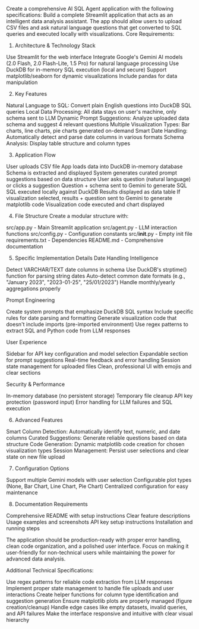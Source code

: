 Create a comprehensive AI SQL Agent application with the following specifications:
Build a complete Streamlit application that acts as an intelligent data analysis assistant. The app should allow users to upload CSV files and ask natural language questions that get converted to SQL queries and executed locally with visualizations.
Core Requirements:
1. Architecture & Technology Stack

Use Streamlit for the web interface
Integrate Google's Gemini AI models (2.0 Flash, 2.0 Flash-Lite, 1.5 Pro) for natural language processing
Use DuckDB for in-memory SQL execution (local and secure)
Support matplotlib/seaborn for dynamic visualizations
Include pandas for data manipulation

2. Key Features

Natural Language to SQL: Convert plain English questions into DuckDB SQL queries
Local Data Processing: All data stays on user's machine, only schema sent to LLM
Dynamic Prompt Suggestions: Analyze uploaded data schema and suggest 4 relevant questions
Multiple Visualization Types: Bar charts, line charts, pie charts generated on-demand
Smart Date Handling: Automatically detect and parse date columns in various formats
Schema Analysis: Display table structure and column types

3. Application Flow

User uploads CSV file
App loads data into DuckDB in-memory database
Schema is extracted and displayed
System generates curated prompt suggestions based on data structure
User asks question (natural language) or clicks a suggestion
Question + schema sent to Gemini to generate SQL
SQL executed locally against DuckDB
Results displayed as data table
If visualization selected, results + question sent to Gemini to generate matplotlib code
Visualization code executed and chart displayed

4. File Structure
Create a modular structure with:

src/app.py - Main Streamlit application
src/agent.py - LLM interaction functions
src/config.py - Configuration constants
src/__init__.py - Empty init file
requirements.txt - Dependencies
README.md - Comprehensive documentation

5. Specific Implementation Details
Date Handling Intelligence

Detect VARCHAR/TEXT date columns in schema
Use DuckDB's strptime() function for parsing string dates
Auto-detect common date formats (e.g., "January 2023", "2023-01-25", "25/01/2023")
Handle monthly/yearly aggregations properly

Prompt Engineering

Create system prompts that emphasize DuckDB SQL syntax
Include specific rules for date parsing and formatting
Generate visualization code that doesn't include imports (pre-imported environment)
Use regex patterns to extract SQL and Python code from LLM responses

User Experience

Sidebar for API key configuration and model selection
Expandable section for prompt suggestions
Real-time feedback and error handling
Session state management for uploaded files
Clean, professional UI with emojis and clear sections

Security & Performance

In-memory database (no persistent storage)
Temporary file cleanup
API key protection (password input)
Error handling for LLM failures and SQL execution

6. Advanced Features

Smart Column Detection: Automatically identify text, numeric, and date columns
Curated Suggestions: Generate reliable questions based on data structure
Code Generation: Dynamic matplotlib code creation for chosen visualization types
Session Management: Persist user selections and clear state on new file upload

7. Configuration Options

Support multiple Gemini models with user selection
Configurable plot types (None, Bar Chart, Line Chart, Pie Chart)
Centralized configuration for easy maintenance

8. Documentation Requirements

Comprehensive README with setup instructions
Clear feature descriptions
Usage examples and screenshots
API key setup instructions
Installation and running steps

The application should be production-ready with proper error handling, clean code organization, and a polished user interface. Focus on making it user-friendly for non-technical users while maintaining the power for advanced data analysis.

Additional Technical Specifications:

Use regex patterns for reliable code extraction from LLM responses
Implement proper state management to handle file uploads and user interactions
Create helper functions for column type identification and suggestion generation
Ensure matplotlib plots are properly managed (figure creation/cleanup)
Handle edge cases like empty datasets, invalid queries, and API failures
Make the interface responsive and intuitive with clear visual hierarchy 